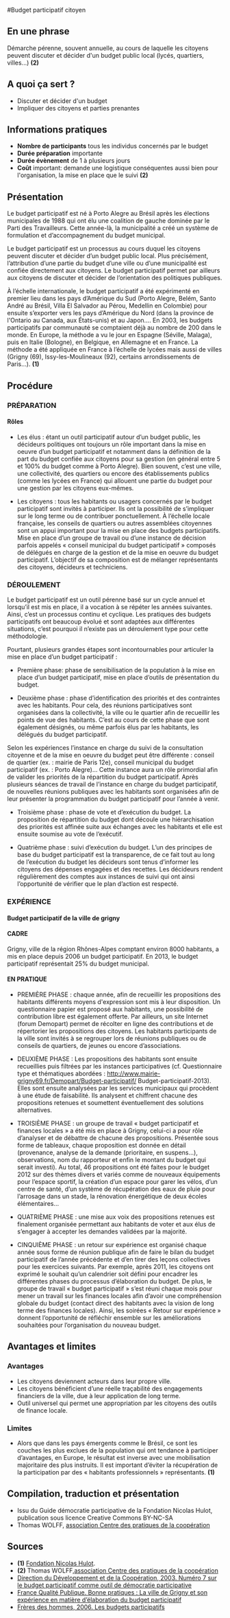 #Budget participatif citoyen

## En une phrase  

Démarche pérenne, souvent annuelle, au cours de laquelle les citoyens peuvent discuter et décider d'un budget public local (lycés, quartiers, villes...) **(2)**

## A quoi ça sert ?

* Discuter et décider d'un budget 
* Impliquer des citoyens et parties prenantes 

## Informations pratiques

* **Nombre de participants**  tous les individus concernés par le budget 
* **Durée préparation** importante
* **Durée évènement** de 1 à plusieurs jours 
* **Coût** important: demande une logistique conséquentes aussi bien pour l'organisation, la mise en place que le suivi **(2)**

## Présentation 

Le budget participatif est né à Porto Alegre au Brésil après les élections municipales de 1988 qui ont élu une coalition de gauche dominée par le Parti des Travailleurs. Cette année-là, la municipalité a créé un système de formulation et d’accompagnement du budget municipal.

Le budget participatif est un processus au cours duquel les citoyens peuvent discuter et décider d’un budget public local. Plus précisément, l’attribution d’une partie du budget d’une ville ou d’une municipalité est confiée directement aux citoyens. Le budget participatif permet par ailleurs aux citoyens de discuter et décider de l’orientation des politiques publiques.

À l’échelle internationale, le budget participatif a été expérimenté en premier lieu dans les pays d’Amérique du Sud (Porto Alegre, Belém, Santo André au Brésil, Villa El Salvador au Pérou, Medellin en Colombie) pour ensuite s’exporter vers les pays d’Amérique du Nord (dans la province de l'Ontario au Canada, aux États-unis) et au Japon…. En 2003, les budgets participatifs par communauté se comptaient déjà au nombre de 200 dans le monde. En Europe, la méthode a vu le jour en Espagne (Séville, Malaga), puis en Italie (Bologne), en Belgique, en Allemagne et en France. La méthode a été appliquée en France à l’échelle de lycées mais aussi de villes (Grigny (69), Issy-les-Moulineaux (92), certains arrondissements de Paris…). **(1)**

## Procédure 

### PRÉPARATION
#### Rôles

* Les élus : étant un outil participatif autour d’un budget public, les décideurs politiques ont toujours un rôle important dans la mise en oeuvre d’un budget participatif et notamment dans la définition de la part du budget confiée aux citoyens pour sa gestion (en général entre 5 et 100% du budget comme à Porto Alegre). Bien souvent, c’est une ville, une collectivité, des quartiers ou encore des établissements publics (comme les lycées en France) qui allouent une partie du budget pour une gestion par les citoyens eux-mêmes.

* Les citoyens : tous les habitants ou usagers concernés par le budget participatif sont invités à participer. Ils ont la possibilité de s’impliquer sur le long terme ou de contribuer ponctuellement. À l’échelle locale française, les conseils de quartiers ou autres assemblées citoyennes sont un appui important pour la mise en place des budgets participatifs. Mise en place d’un groupe de travail ou d’une
instance de décision parfois appelés « conseil municipal du budget participatif » composés de délégués en charge de la gestion et de la mise en oeuvre du budget participatif. L’objectif de sa composition est de mélanger représentants des citoyens, décideurs et techniciens.

### DÉROULEMENT
Le budget participatif est un outil pérenne basé sur un cycle annuel et lorsqu’il est mis en place, il a vocation à se répéter les années suivantes. Ainsi, c’est un processus continu et cyclique. Les pratiques des budgets participatifs ont beaucoup évolué et sont adaptées aux différentes situations, c’est pourquoi il n’existe pas un déroulement type pour cette méthodologie.

Pourtant, plusieurs grandes étapes sont incontournables pour articuler la mise en place d’un budget participatif :
* Première phase: phase de sensibilisation de la population à la mise en place d’un budget participatif, mise en place d’outils de présentation du budget.

*  Deuxième phase : phase d’identification des priorités et des contraintes avec les habitants. Pour cela, des réunions participatives sont organisées dans la collectivité, la ville ou le quartier afin de recueillir les points de vue des habitants. C’est au cours de cette phase que sont également désignés, ou même parfois élus par les habitants, les délégués du budget participatif.

Selon les expériences l’instance en charge du suivi de la consultation citoyenne et de la mise en oeuvre du budget peut être différente : conseil de quartier (ex. : mairie de Paris 12e), conseil municipal du budget participatif (ex. : Porto Alegre)… Cette instance aura un rôle primordial afin de valider les priorités de la répartition du budget participatif. Après plusieurs séances de travail de l’instance en charge du budget participatif, de nouvelles réunions publiques avec les habitants sont organisées afin de leur présenter la programmation du budget participatif pour l’année à venir.

* Troisième phase : phase de vote et d’exécution du budget. La proposition de répartition du budget dont découle une hiérarchisation des priorités est affinée suite aux échanges avec les habitants et elle est ensuite soumise au vote de l’exécutif.

* Quatrième phase : suivi d’exécution du budget. L’un des principes de base du budget participatif est la transparence, de ce fait tout au long de l’exécution du budget les décideurs sont tenus d’informer les citoyens des dépenses engagées et des recettes. Les décideurs rendent régulièrement des comptes aux instances
de suivi qui ont ainsi l’opportunité de vérifier que le plan d’action est respecté.


### EXPÉRIENCE

#### Budget participatif de la ville de grigny

#### CADRE
Grigny, ville de la région Rhônes-Alpes comptant environ 8000 habitants, a mis en place depuis 2006 un budget participatif. En 2013, le budget participatif représentait 25% du budget municipal.
#### EN PRATIQUE

* PREMIÈRE PHASE : chaque année, afin de recueillir les propositions des habitants différents moyens d'expression sont mis à leur disposition. Un questionnaire papier est proposé aux habitants, une possibilité de contribution libre est également offerte. Par ailleurs, un site Internet (forum Demopart) permet de récolter en ligne des contributions et de répertorier les propositions des citoyens. Les habitants participants de la ville sont invités à se regrouper lors de réunions publiques ou de conseils de quartiers, de jeunes ou encore d’associations.

* DEUXIÈME PHASE : Les propositions des habitants sont ensuite recueillies puis filtrées par les instances participatives (cf. Questionnaire type et thématiques abordées : http://www.mairie-grigny69.fr/Demopart/Budget-participatif/ Budget-participatif-2013). Elles sont ensuite analysées par les services municipaux qui procèdent à une étude de faisabilité. Ils analysent et chiffrent chacune des propositions retenues et soumettent éventuellement des solutions alternatives.

* TROISIÈME PHASE : un groupe de travail « budget participatif et finances locales » a été mis en place à Grigny, celui-ci a pour rôle d’analyser et de débattre de chacune des propositions. Présentée sous forme de tableaux, chaque proposition est donnée en détail (provenance, analyse de la demande (prioritaire, en suspens…), observations, nom du rapporteur et enfin le montant du
budget qui serait investi). Au total, 46 propositions ont été faites pour le budget 2012 sur des thèmes divers et variés comme de nouveaux équipements pour l’espace sportif, la création d’un espace pour garer les vélos, d’un centre de santé, d’un système de récupération des eaux de pluie pour l’arrosage dans un stade, la rénovation énergétique de deux écoles élémentaires…

* QUATRIÈME PHASE : une mise aux voix des propositions retenues est finalement organisée permettant aux habitants de voter et aux élus de s’engager à accepter les demandes validées par la majorité.

* CINQUIÈME PHASE : un retour sur expérience est organisé chaque année sous forme de réunion publique afin de faire le bilan du budget participatif de l’année précédente et d’en tirer des leçons collectives pour les exercices suivants. Par exemple, après 2011, les citoyens ont exprimé le souhait qu’un calendrier soit défini pour encadrer les différentes phases du processus d’élaboration du budget. De plus, le groupe de travail « budget participatif » s’est réuni chaque mois pour mener un travail sur les finances locales afin d’avoir une compréhension globale du budget (contact direct des habitants avec la vision de long terme des finances locales). Ainsi, les soirées « Retour sur expérience » donnent l’opportunité de réfléchir ensemble sur les améliorations souhaitées pour l’organisation du nouveau budget.

## Avantages et limites 

### Avantages 
* Les citoyens deviennent acteurs dans leur propre ville.
* Les citoyens bénéficient d’une réelle traçabilité des engagements financiers de la ville, due à leur application de long terme.
* Outil universel qui permet une appropriation par les citoyens des outils de finance locale.

### Limites 
* Alors que dans les pays émergents comme le Brésil, ce sont les couches les plus exclues de la population qui ont tendance à participer d’avantages, en Europe, le résultat est inverse avec une mobilisation majoritaire des plus instruits. Il est important d’éviter la récupération de la participation par des « habitants professionnels » représentants. **(1)**

## Compilation, traduction et présentation

* Issu du Guide démocratie participative de la Fondation Nicolas Hulot, publication sous licence Creative Commons BY-NC-SA 
* Thomas WOLFF, [association Centre des pratiques de la coopération](http://cpcoop.fr)

## Sources

* **(1)** [Fondation Nicolas Hulot](www.fondation-nicolas-hulot.org). 
* **(2)** Thomas WOLFF,[association Centre des pratiques de la coopération](http://cpcoop.fr)
* [Direction du Développement et de la Coopération, 2003. Numéro 7 sur le budget participatif comme outil de démocratie participative](http://nccr-ns.epfl.ch/autres_rech/UrbaNews/Urbanews7/UrbaNews_7_fr.pdf)
* [France Qualité Publique. Bonne pratiques : La ville de Grigny et son expérience en matière d’élaboration du budget participatif](http://www.qualite-publique.org/La-ville-de-Grigny-et-son.html?id_rubrique=7)
* [Frères des hommes, 2006. Les budgets participatifs](http://www.freresdeshommes.org/wp-content/uploads/2008/09/budgets-participatifs.pdf)
